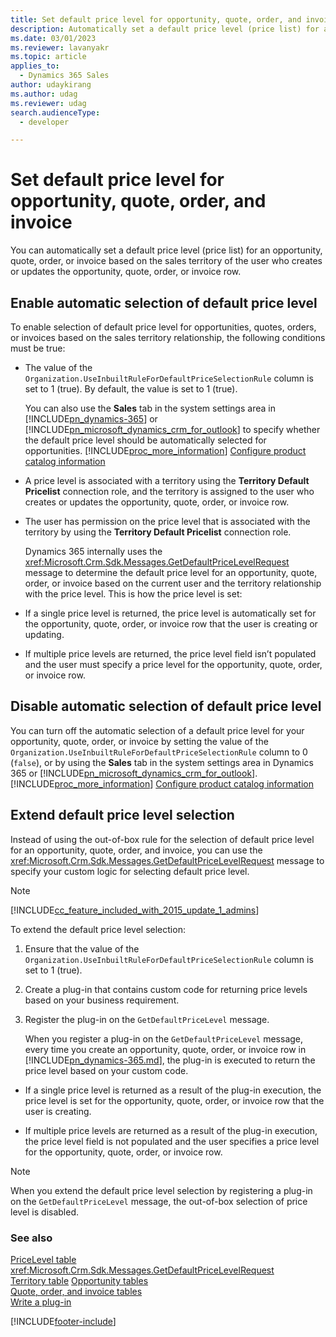 ```yaml
---
title: Set default price level for opportunity, quote, order, and invoice (Dynamics 365 Sales)
description: Automatically set a default price level (price list) for an opportunity, quote, order, or invoice based on the sales territory of the user who creates or updates that table.
ms.date: 03/01/2023
ms.reviewer: lavanyakr
ms.topic: article
applies_to: 
  - Dynamics 365 Sales
author: udaykirang
ms.author: udag
ms.reviewer: udag
search.audienceType: 
  - developer

---
```

# Set default price level for opportunity, quote, order, and invoice

You can automatically set a default price level (price list) for an opportunity, quote, order, or invoice based on the sales territory of the user who creates or updates the opportunity, quote, order, or invoice row.  
  
<a name="Enable"></a>   
## Enable automatic selection of default price level  
 To enable selection of default price level for opportunities, quotes, orders, or invoices based on the sales territory relationship, the following conditions must be true:  
  
- The value of the `Organization.UseInbuiltRuleForDefaultPriceSelectionRule` column is set to 1 (true). By default, the value is set to 1 (true).  
  
   You can also use the **Sales** tab in the system settings area in [!INCLUDE[pn_dynamics-365](../../includes/pn-dynamics-365.md)] or [!INCLUDE[pn_microsoft_dynamics_crm_for_outlook](../../includes/pn-microsoft-dynamics-crm-for-outlook.md)] to specify whether the default price level should be automatically selected for opportunities. [!INCLUDE[proc_more_information](../../includes/proc-more-information.md)] [Configure product catalog information](/previous-versions/dynamicscrm-2016/administering-dynamics-365/dn832125(v=crm.8))  
  
- A price level is associated with a territory using the **Territory Default Pricelist** connection role, and the territory is assigned to the user who creates or updates the opportunity, quote, order, or invoice row.  
  
- The user has permission on the price level that is associated with the territory by using the **Territory Default Pricelist** connection role.  
  
  Dynamics 365 internally uses the <xref:Microsoft.Crm.Sdk.Messages.GetDefaultPriceLevelRequest> message to determine the default price level for an opportunity, quote, order, or invoice based on the current user and the territory relationship with the price level. This is how the price level is set:  
  
- If a single price level is returned, the price level is automatically set for the opportunity, quote, order, or invoice row that the user is creating or updating.  
  
- If multiple price levels are returned, the price level field isn’t populated and the user must specify a price level for the opportunity, quote, order, or invoice row.  
  
<a name="Disable"></a>   
## Disable automatic selection of default price level  
 You can turn off the automatic selection of a default price level for your opportunity, quote, order, or invoice by setting the value of the `Organization.UseInbuiltRuleForDefaultPriceSelectionRule` column to 0 (`false`), or by using the **Sales** tab in the system settings area in Dynamics 365 or [!INCLUDE[pn_microsoft_dynamics_crm_for_outlook](../../includes/pn-microsoft-dynamics-crm-for-outlook.md)]. [!INCLUDE[proc_more_information](../../includes/proc-more-information.md)] [Configure product catalog information](/previous-versions/dynamicscrm-2016/administering-dynamics-365/dn832125(v=crm.8))  
  
<a name="Extend"></a>   
## Extend default price level selection  
 Instead of using the out-of-box rule for the selection of default price level for an opportunity, quote, order, and invoice, you can use the <xref:Microsoft.Crm.Sdk.Messages.GetDefaultPriceLevelRequest> message to specify your custom logic for selecting default price level.  
  
> [!NOTE]
> [!INCLUDE[cc_feature_included_with_2015_update_1_admins](../../includes/cc-feature-included-with-2015-update-1-admins.md)]  
  
 To extend the default price level selection:  
  
1. Ensure that the value of the `Organization.UseInbuiltRuleForDefaultPriceSelectionRule` column is set to 1 (true).  
  
2. Create a plug-in that contains custom code for returning price levels based on your business requirement.  
  
3. Register the plug-in on the `GetDefaultPriceLevel` message.  
  
   When you register a plug-in on the `GetDefaultPriceLevel` message, every time you create an opportunity, quote, order, or invoice row in [!INCLUDE[pn_dynamics-365.md](../../includes/pn-dynamics-365.md)], the plug-in is executed to return the price level based on your custom code.  
  
-   If a single price level is returned as a result of the plug-in execution, the price level is set for the opportunity, quote, order, or invoice row that the user is creating.  
  
-   If multiple price levels are returned as a result of the plug-in execution, the price level field is not populated and the user specifies a price level for the opportunity, quote, order, or invoice row.  
  
> [!NOTE]
>  When you extend the default price level selection by registering a plug-in on the `GetDefaultPriceLevel` message, the out-of-box selection of price level is disabled.  
  
### See also  
 [PriceLevel table](entities/pricelevel.md)  
 <xref:Microsoft.Crm.Sdk.Messages.GetDefaultPriceLevelRequest>  
 [Territory table](/power-apps/developer/data-platform/reference/entities/territory) 
 [Opportunity tables](opportunity-entities.md)  
 [Quote, order, and invoice tables](quote-order-invoice-entities.md)  
 [Write a plug-in](/powerapps/developer/common-data-service/write-plug-in)


[!INCLUDE[footer-include](../../includes/footer-banner.md)]
